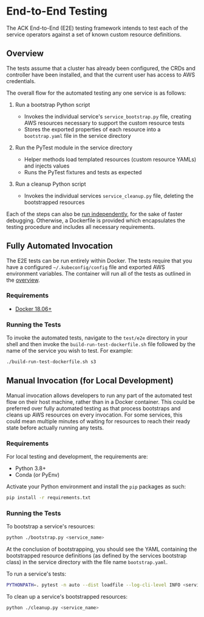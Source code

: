 # End-to-End Testing
The ACK End-to-End (E2E) testing framework intends to test each of the service
operators against a set of known custom resource definitions.

## Overview
The tests assume that a cluster has already been configured, the CRDs and 
controller have been installed, and that the current user has access to AWS 
credentials.

The overall flow for the automated testing any one service is as follows:
1. Run a bootstrap Python script
    - Invokes the individual service's `service_bootstrap.py` file,
        creating AWS resources necessary to support the custom resource tests
    - Stores the exported properties of each resource into a `bootstrap.yaml`
        file in the service directory

2. Run the PyTest module in the service directory
    - Helper methods load templated resources (custom resource YAMLs) and
        injects values
    - Runs the PyTest fixtures and tests as expected

3. Run a cleanup Python script
    - Invokes the individual services `service_cleanup.py` file, deleting the
        bootstrapped resources

Each of the steps can also be
[run independently](#manual-invocation-for-local-development), for the sake of
faster debugging. Otherwise, a Dockerfile is provided which encapsulates the
testing procedure and includes all necessary requirements.

## Fully Automated Invocation
The E2E tests can be run entirely within Docker. The tests require that you have
a configured `~/.kubeconfig/config` file and exported AWS environment variables.
The container will run all of the tests as outlined in the
[overview](#overview).

### Requirements
- [Docker 18.06+](https://www.docker.com/)

### Running the Tests
To invoke the automated tests, navigate to the `test/e2e` directory in your 
shell and then invoke the `build-run-test-dockerfile.sh` file followed by the 
name of the service you wish to test.
For example:
```bash
./build-run-test-dockerfile.sh s3
```


## Manual Invocation (for Local Development)
Manual invocation allows developers to run any part of the automated test flow
on their host machine, rather than in a Docker container. This could be 
preferred over fully automated testing as that process bootstraps and cleans up
AWS resources on every invocation. For some services, this could mean multiple
minutes of waiting for resources to reach their ready state before actually 
running any tests.

### Requirements
For local testing and development, the requirements are:
- Python 3.8+
- Conda (or PyEnv)

Activate your Python environment and install the `pip` packages as such:
```bash
pip install -r requirements.txt
```

### Running the Tests
To bootstrap a service's resources:
```bash
python ./bootstrap.py <service_name>
```

At the conclusion of bootstrapping, you should see the YAML containing the 
bootstrapped resource definitions (as defined by the services bootstrap class)
in the service directory with the file name `bootstrap.yaml`.

To run a service's tests:
```bash
PYTHONPATH=. pytest -n auto --dist loadfile --log-cli-level INFO <service_name>
```

To clean up a service's bootstrapped resources:
```bash
python ./cleanup.py <service_name>
```
